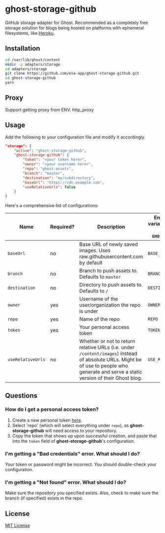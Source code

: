 # ghost-storage-github

GitHub storage adapter for Ghost. Recommended as a completely free storage solution for blogs being hosted on platforms with ephemeral filesystems, like [Heroku](https://heroku.com).

## Installation

```bash
cd /var/lib/ghost/content
mkdir -p adapters/storage
cd adapters/storage
git clone https://github.com/esa-app/ghost-storage-github.git
cd ghost-storage-github
yarn
```

## Proxy

Support getting proxy from ENV: http_proxy

## Usage

Add the following to your configuration file and modify it accordingly.

```json
"storage": {
    "active": "ghost-storage-github",
    "ghost-storage-github": {
        "token": "<your token here>",
        "owner": "<your username here>",
        "repo": "ghost-assets",
        "branch": "master",
        "destination": "my/subdirectory",
        "baseUrl": "https://cdn.example.com",
        "useRelativeUrls": false
    }
}
```

Here's a comprehensive list of configurations:

| **Name**          | **Required?** | **Description**                                                                                                                                                                        | **Environment variable (prefixed with `GHOST_GITHUB_`)** |
|-------------------|---------------|----------------------------------------------------------------------------------------------------------------------------------------------------------------------------------------|----------------------------------------------------------|
| `baseUrl`         | no            | Base URL of newly saved images. Uses raw.githubusercontent.com by default                                                                                                              | `BASE_URL`                                               |
| `branch`          | no            | Branch to push assets to. Defaults to `master`                                                                                                                                         | `BRANCH`                                                 |
| `destination`     | no            | Directory to push assets to. Defaults to `/`                                                                                                                                           | `DESTINATION`                                            |
| `owner`           | yes           | Username of the user/organization the repo is under                                                                                                                                    | `OWNER`                                                  |
| `repo`            | yes           | Name of the repo                                                                                                                                                                       | `REPO`                                                   |
| `token`           | yes           | Your personal access token                                                                                                                                                             | `TOKEN`                                                  |
| `useRelativeUrls` | no            | Whether or not to return relative URLs (i.e. under `/content/images`) instead of absolute URLs. Might be of use to people who generate and serve a static version of their Ghost blog. | `USE_RELATIVE_URLS`                                      |

## Questions

### How do I get a personal access token?

1. Create a new personal token [here](https://github.com/settings/tokens/new).
2. Select 'repo' (which will select everything under `repo`), as **ghost-storage-github** will need access to your repository.
3. Copy the token that shows up upon successful creation, and paste that into the `token` field of **ghost-storage-github**'s configuration.

### I'm getting a "Bad credentials" error. What should I do?

Your token or password might be incorrect. You should double-check your configuration.

### I'm getting a "Not found" error. What should I do?

Make sure the repository you specified exists. Also, check to make sure the branch (if specified) exists in the repo.

## License

[MIT License](LICENSE.txt)
